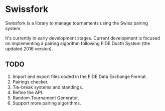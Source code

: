 Swissfork
=========

Swissfork is a library to manage tournaments using the Swiss pairing system.

It's currently in early development stages. Current development is focused on implementing a pairing algorithm following FIDE Ducth System (the updated 2016 version).

TODO
----

1. Import and export files coded in the FIDE Data Exchange Format.
2. Pairings checker.
3. Tie-break systems and standings.
4. Refine the API.
5. Random Tournament Generator.
6. Support more pairing algorithms.
